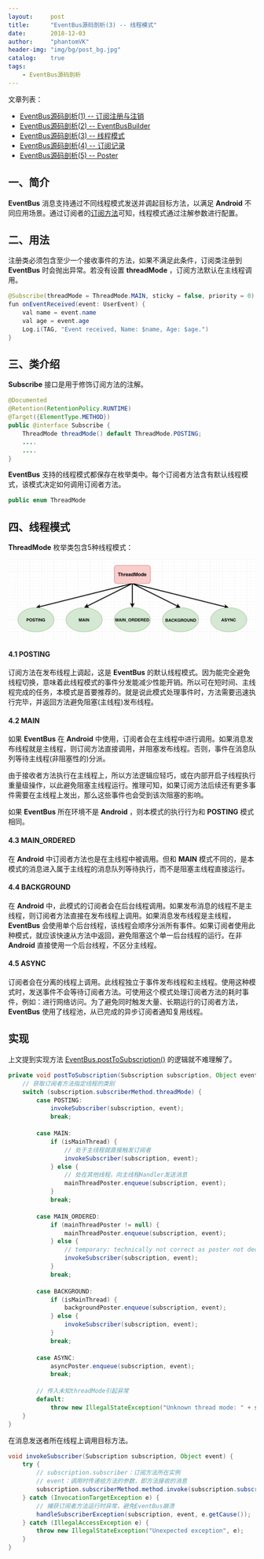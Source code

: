 ```yaml
---
layout:     post
title:      "EventBus源码剖析(3) -- 线程模式"
date:       2018-12-03
author:     "phantomVK"
header-img: "img/bg/post_bg.jpg"
catalog:    true
tags:
    - EventBus源码剖析
---
```


文章列表：
- [EventBus源码剖析(1) -- 订阅注册与注销](/2018/11/15/EventBus_1_Register/)
- [EventBus源码剖析(2) -- EventBusBuilder](/2018/12/01/EventBus_2_EventBusBuilder/)
- [EventBus源码剖析(3) -- 线程模式](/2018/12/03/EventBus_3_ThreadMode/)
- [EventBus源码剖析(4) -- 订阅记录](/2018/12/06/EventBus_4_Subscription/)
- [EventBus源码剖析(5) -- Poster](/2018/12/10/EventBus_5_Poster/)

## 一、简介

__EventBus__ 消息支持通过不同线程模式发送并调起目标方法，以满足 __Android__ 不同应用场景。通过订阅者的[订阅方法](/2018/11/14/EventBus_1_Register/#21-订阅者)可知，线程模式通过注解参数进行配置。

## 二、用法

注册类必须包含至少一个接收事件的方法，如果不满足此条件，订阅类注册到 __EventBus__ 时会抛出异常。若没有设置 __threadMode__ ，订阅方法默认在主线程调用。

```java
@Subscribe(threadMode = ThreadMode.MAIN, sticky = false, priority = 0)
fun onEventReceived(event: UserEvent) {
    val name = event.name
    val age = event.age
    Log.i(TAG, "Event received, Name: $name, Age: $age.")
}
```

## 三、类介绍

__Subscribe__ 接口是用于修饰订阅方法的注解。

```java
@Documented
@Retention(RetentionPolicy.RUNTIME)
@Target({ElementType.METHOD})
public @interface Subscribe {
    ThreadMode threadMode() default ThreadMode.POSTING;
    ....
    ....
}
```

__EventBus__ 支持的线程模式都保存在枚举类中。每个订阅者方法含有默认线程模式，该模式决定如何调用订阅者方法。

```java
public enum ThreadMode
```

## 四、线程模式

__ThreadMode__ 枚举类包含5种线程模式：

![EventBus-Publish-Subscribe](/img/android/EventBus/EventBus_ThreadMode.png)

#### 4.1 POSTING

订阅方法在发布线程上调起，这是 __EventBus__ 的默认线程模式。因为能完全避免线程切换，意味着此线程模式的事件分发能减少性能开销。所以可在短时间、主线程完成的任务，本模式是首要推荐的。就是说此模式处理事件时，方法需要迅速执行完毕，并返回方法避免阻塞(主线程)发布线程。

#### 4.2 MAIN

如果 __EventBus__ 在 __Android__ 中使用，订阅者会在主线程中进行调用。如果消息发布线程就是主线程，则订阅方法直接调用，并阻塞发布线程。否则，事件在消息队列等待主线程(非阻塞性的)分派。

由于接收者方法执行在主线程上，所以方法逻辑应轻巧，或在内部开启子线程执行重量级操作，以此避免阻塞主线程运行。推理可知，如果订阅方法后续还有更多事件需要在主线程上发出，那么这些事件也会受到该次阻塞的影响。

如果 __EventBus__ 所在环境不是 __Android__ ，则本模式的执行行为和 __POSTING__ 模式相同。

#### 4.3 MAIN_ORDERED

在 __Android__ 中订阅者方法也是在主线程中被调用。但和 __MAIN__ 模式不同的，是本模式的消息进入属于主线程的消息队列等待执行，而不是阻塞主线程直接运行。

#### 4.4 BACKGROUND

在 __Android__ 中，此模式的订阅者会在后台线程调用。如果发布消息的线程不是主线程，则订阅者方法直接在发布线程上调用。如果消息发布线程是主线程，__EventBus__ 会使用单个后台线程，该线程会顺序分派所有事件。如果订阅者使用此种模式，就应该快速从方法中返回，避免阻塞这个单一后台线程的运行。在非 __Android__ 直接使用一个后台线程，不区分主线程。

#### 4.5 ASYNC

订阅者会在分离的线程上调用。此线程独立于事件发布线程和主线程。使用这种模式时，发送事件不会等待订阅者方法。可使用这个模式处理订阅者方法的耗时事件，例如：进行网络访问。为了避免同时触发大量、长期运行的订阅者方法，__EventBus__ 使用了线程池，从已完成的异步订阅者通知复用线程。

## 实现

上文提到实现方法 [EventBus.postToSubscription()](/2018/11/14/EventBus_1_Register/#44-posttosubscription) 的逻辑就不难理解了。

```java
private void postToSubscription(Subscription subscription, Object event, boolean isMainThread) {
    // 获取订阅者方法指定线程的类别
    switch (subscription.subscriberMethod.threadMode) {
        case POSTING:
            invokeSubscriber(subscription, event);
            break;

        case MAIN:
            if (isMainThread) {
                // 处于主线程就直接触发订阅者
                invokeSubscriber(subscription, event);
            } else {
                // 处在其他线程，向主线程Handler发送消息
                mainThreadPoster.enqueue(subscription, event);
            }
            break;

        case MAIN_ORDERED:
            if (mainThreadPoster != null) {
                mainThreadPoster.enqueue(subscription, event);
            } else {
                // temporary: technically not correct as poster not decoupled from subscriber
                invokeSubscriber(subscription, event);
            }
            break;

        case BACKGROUND:
            if (isMainThread) {
                backgroundPoster.enqueue(subscription, event);
            } else {
                invokeSubscriber(subscription, event);
            }
            break;

        case ASYNC:
            asyncPoster.enqueue(subscription, event);
            break;

        // 传入未知threadMode引起异常
        default:
            throw new IllegalStateException("Unknown thread mode: " + subscription.subscriberMethod.threadMode);
    }
}
```

在消息发送者所在线程上调用目标方法。

```java
void invokeSubscriber(Subscription subscription, Object event) {
    try {
        // subscription.subscriber：订阅方法所在实例
        // event：调用时传递给方法的参数，即方法接收的消息
        subscription.subscriberMethod.method.invoke(subscription.subscriber, event);
    } catch (InvocationTargetException e) {
        // 捕获订阅者方法运行时异常，避免EventBus崩溃
        handleSubscriberException(subscription, event, e.getCause());
    } catch (IllegalAccessException e) {
        throw new IllegalStateException("Unexpected exception", e);
    }
}
```
